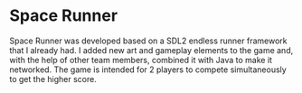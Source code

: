 # Space Runner
Space Runner was developed based on a SDL2 endless runner framework that I already had. I added new art and gameplay elements to the game and, with the help of other team members, combined it with Java to make it networked. The game is intended for 2 players to compete simultaneously to get the higher score.
